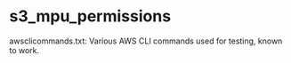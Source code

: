 # s3_mpu_permissions


awsclicommands.txt: Various AWS CLI commands used for testing, known to work.
